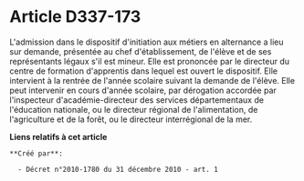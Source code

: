# Article D337-173

L'admission dans le dispositif d'initiation aux métiers en alternance a lieu sur demande, présentée au chef d'établissement,
de l'élève et de ses représentants légaux s'il est mineur. Elle est prononcée par le directeur du centre de formation
d'apprentis dans lequel est ouvert le dispositif. Elle intervient à la rentrée de l'année scolaire suivant la demande de
l'élève. Elle peut intervenir en cours d'année scolaire, par dérogation accordée par l'inspecteur d'académie-directeur des
services départementaux de l'éducation nationale, ou le directeur régional de l'alimentation, de l'agriculture et de la
forêt, ou le directeur interrégional de la mer.

**Liens relatifs à cet article**

	**Créé par**:

	  - Décret n°2010-1780 du 31 décembre 2010 - art. 1
